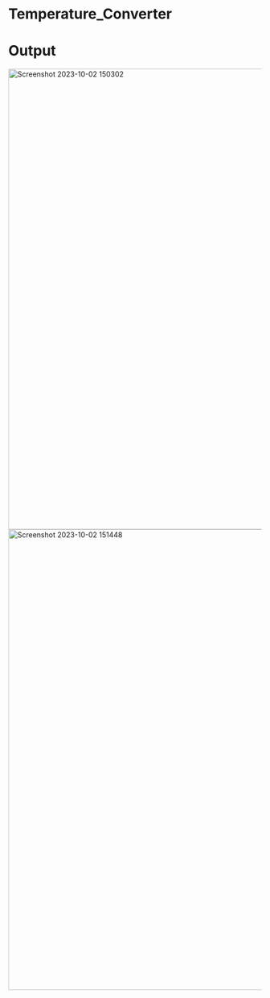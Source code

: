 # Temperature_Converter

# Output
<img width="915" alt="Screenshot 2023-10-02 150302" src="https://github.com/vineetvermacode/Temperature_Converter/assets/131396163/8c1078ea-8dcf-4fd0-aad6-49b0984f1fac">
<img width="915" alt="Screenshot 2023-10-02 151448" src="https://github.com/vineetvermacode/Temperature_Converter/assets/131396163/8548192d-06c2-4e70-bb79-d79d709067b3">
